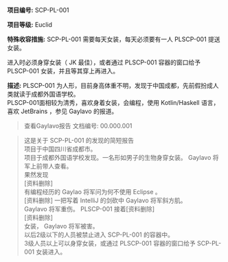 **项目编号:** SCP-PL-001

**项目等级:** Euclid

**特殊收容措施:** SCP-PL-001 需要每天女装，每天必须要有一人 PLSCP-001 提送女装。

进入时必须身穿女装（ JK 最佳），或者通过 PLSCP-001 容器的窗口给予 PLSCP-001 女装，并且等其穿上再进入。

**描述:** PLSCP-001 为人形，目前身高体重不明，发现于中国成都，先前假扮成人类就读于成都外国语学校。<br/>
PLSCP-001面相较为清秀，喜欢身着女装，会编程，使用 Kotlin/Haskell 语言，喜欢 JetBrains ，参见 Gaylavo 的报道。

> 查看Gaylavo报告 文档编号: 00.000.001

> 这是关于 SCP-PL-001 的发现的简短报告<br />
项目于中国四川省成都市。<br />
项目于成都外国语学校发现。一名形如男子的生物身穿女装。 Gaylavo 将军上前带人查看。<br />
果然发现<br />
[资料删除]<br />
有编程经历的 Gaylao 将军问为何不使用 Eclipse 。<br />
[资料删除] 一把写着 IntelliJ 的剑砍中 Gaylavo 将军斜方肌。<br />
Gaylavo 将军重伤。 PLSCP-001 接着[资料删除]<br />
[资料删除]<br />
女装， Gaylavo 将军被害。<br />
以后2级以下的人员被禁止进入 SCP-PL-001 的容器中。<br />
3级人员以上可以身穿女装，或通过 PLSCP-001 容器的窗口给予 SCP-PL-001 女装进入。<br />
